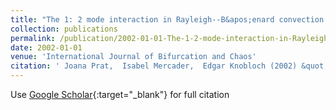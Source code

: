 ```yaml
---
title: "The 1: 2 mode interaction in Rayleigh--B&apos;enard convection with and without Boussinesq symmetry"
collection: publications
permalink: /publication/2002-01-01-The-1-2-mode-interaction-in-Rayleigh-Benard-convection-with-and-without-Boussinesq-symmetry
date: 2002-01-01
venue: 'International Journal of Bifurcation and Chaos'
citation: ' Joana Prat,  Isabel Mercader,  Edgar Knobloch (2002) &quot;The 1: 2 mode interaction in Rayleigh--B&amp;apos;enard convection with and without Boussinesq symmetry.&quot; <i>International Journal of Bifurcation and Chaos</i>. 12, 281--308.'
---
```

Use [Google Scholar](https://scholar.google.com/scholar?q=The+1:+2+mode+interaction+in+Rayleigh++B&#x27;enard+convection+with+and+without+Boussinesq+symmetry){:target="_blank"} for full citation
